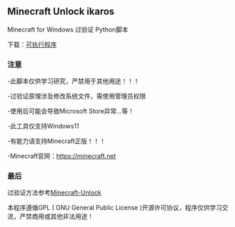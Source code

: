 <p>
<strong><h2>Minecraft Unlock ikaros</h2></strong>
Minecraft for Windows 过验证 Python脚本
 
 下载：<a href="https://github.com/yuexps/Minecraft-Unlock-ikaros/releases">可执行程序</a>
</p>

### 注意
 -此脚本仅供学习研究，严禁用于其他用途！！！
 
 -过验证原理涉及修改系统文件，需使用管理员权限
 
 -使用后可能会导致Microsoft Store异常...等！

 -此工具仅支持Windows11

 -有能力请支持Minecraft正版！！！
 
 -Minecraft官网：https://minecraft.net
### 最后
 过验证方法参考<a href="https://github.com/Xing-Fax/Minecraft-Unlock">Minecraft-Unlock</a>
 
 本程序遵循GPL ( GNU General Public License )开源许可协议，程序仅供学习交流，严禁商用或其他非法用途！
